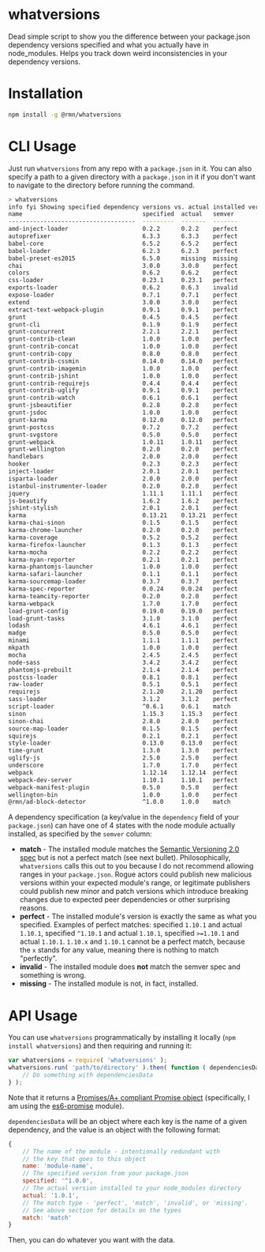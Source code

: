 # whatversions

Dead simple script to show you the difference between your package.json dependency versions specified and what you actually have in node_modules. Helps you track down weird inconsistencies in your dependency versions.

# Installation

```bash
npm install -g @rmn/whatversions
```

# CLI Usage

Just run `whatversions` from any repo with a `package.json` in it. You can also specify a path to a given directory with a `package.json` in it if you don't want to navigate to the directory before running the command.

```bash
> whatversions
info fyi Showing specified dependency versions vs. actual installed versions.
name                                  specified  actual   semver
------------------------------------  ---------  -------  -------
amd-inject-loader                     0.2.2      0.2.2    perfect
autoprefixer                          6.3.3      6.3.3    perfect
babel-core                            6.5.2      6.5.2    perfect
babel-loader                          6.2.3      6.2.3    perfect
babel-preset-es2015                   6.5.0      missing  missing
chai                                  3.0.0      3.0.0    perfect
colors                                0.6.2      0.6.2    perfect
css-loader                            0.23.1     0.23.1   perfect
exports-loader                        0.6.2      0.6.3    invalid
expose-loader                         0.7.1      0.7.1    perfect
extend                                3.0.0      3.0.0    perfect
extract-text-webpack-plugin           0.9.1      0.9.1    perfect
grunt                                 0.4.5      0.4.5    perfect
grunt-cli                             0.1.9      0.1.9    perfect
grunt-concurrent                      2.2.1      2.2.1    perfect
grunt-contrib-clean                   1.0.0      1.0.0    perfect
grunt-contrib-concat                  1.0.0      1.0.0    perfect
grunt-contrib-copy                    0.8.0      0.8.0    perfect
grunt-contrib-cssmin                  0.14.0     0.14.0   perfect
grunt-contrib-imagemin                1.0.0      1.0.0    perfect
grunt-contrib-jshint                  1.0.0      1.0.0    perfect
grunt-contrib-requirejs               0.4.4      0.4.4    perfect
grunt-contrib-uglify                  0.9.1      0.9.1    perfect
grunt-contrib-watch                   0.6.1      0.6.1    perfect
grunt-jsbeautifier                    0.2.8      0.2.8    perfect
grunt-jsdoc                           1.0.0      1.0.0    perfect
grunt-karma                           0.12.0     0.12.0   perfect
grunt-postcss                         0.7.2      0.7.2    perfect
grunt-svgstore                        0.5.0      0.5.0    perfect
grunt-webpack                         1.0.11     1.0.11   perfect
grunt-wellington                      0.2.0      0.2.0    perfect
handlebars                            2.0.0      2.0.0    perfect
hooker                                0.2.3      0.2.3    perfect
inject-loader                         2.0.1      2.0.1    perfect
isparta-loader                        2.0.0      2.0.0    perfect
istanbul-instrumenter-loader          0.2.0      0.2.0    perfect
jquery                                1.11.1     1.11.1   perfect
js-beautify                           1.6.2      1.6.2    perfect
jshint-stylish                        2.0.1      2.0.1    perfect
karma                                 0.13.21    0.13.21  perfect
karma-chai-sinon                      0.1.5      0.1.5    perfect
karma-chrome-launcher                 0.2.0      0.2.0    perfect
karma-coverage                        0.5.2      0.5.2    perfect
karma-firefox-launcher                0.1.3      0.1.3    perfect
karma-mocha                           0.2.2      0.2.2    perfect
karma-nyan-reporter                   0.2.1      0.2.1    perfect
karma-phantomjs-launcher              1.0.0      1.0.0    perfect
karma-safari-launcher                 0.1.1      0.1.1    perfect
karma-sourcemap-loader                0.3.7      0.3.7    perfect
karma-spec-reporter                   0.0.24     0.0.24   perfect
karma-teamcity-reporter               0.2.0      0.2.0    perfect
karma-webpack                         1.7.0      1.7.0    perfect
load-grunt-config                     0.19.0     0.19.0   perfect
load-grunt-tasks                      3.1.0      3.1.0    perfect
lodash                                4.6.1      4.6.1    perfect
madge                                 0.5.0      0.5.0    perfect
minami                                1.1.1      1.1.1    perfect
mkpath                                1.0.0      1.0.0    perfect
mocha                                 2.4.5      2.4.5    perfect
node-sass                             3.4.2      3.4.2    perfect
phantomjs-prebuilt                    2.1.4      2.1.4    perfect
postcss-loader                        0.8.1      0.8.1    perfect
raw-loader                            0.5.1      0.5.1    perfect
requirejs                             2.1.20     2.1.20   perfect
sass-loader                           3.1.2      3.1.2    perfect
script-loader                         ^0.6.1     0.6.1    match
sinon                                 1.15.3     1.15.3   perfect
sinon-chai                            2.8.0      2.8.0    perfect
source-map-loader                     0.1.5      0.1.5    perfect
squirejs                              0.2.1      0.2.1    perfect
style-loader                          0.13.0     0.13.0   perfect
time-grunt                            1.3.0      1.3.0    perfect
uglify-js                             2.5.0      2.5.0    perfect
underscore                            1.7.0      1.7.0    perfect
webpack                               1.12.14    1.12.14  perfect
webpack-dev-server                    1.10.1     1.10.1   perfect
webpack-manifest-plugin               0.5.0      0.5.0    perfect
wellington-bin                        1.0.0      1.0.0    perfect
@rmn/ad-block-detector                ^1.0.0     1.0.0    match
```

A dependency specification (a key/value in the `dependency` field of your `package.json`) can have one of 4 states with the node module actually installed, as specified by the `semver` column:

- **match** - The installed module matches the [Semantic Versioning 2.0 spec](http://semver.org/) but is not a perfect match (see next bullet). Philosophically, `whatversions` calls this out to you because I do not recommend allowing ranges in your `package.json`. Rogue actors could publish new malicious versions within your expected module's range, or legitimate publishers could publish new minor and patch versions which introduce breaking changes due to expected peer dependencies or other surprising reasons.
- **perfect** - The installed module's version is exactly the same as what you specified. Examples of perfect matches: specified `1.10.1` and actual `1.10.1`, specified `^1.10.1` and actual `1.10.1`, specified `>=1.10.1` and actual `1.10.1`. `1.10.x` and `1.10.1` cannot be a perfect match, because the `x` stands for any value, meaning there is nothing to match "perfectly".
- **invalid** - The installed module does **not** match the semver spec and something is wrong.
- **missing** - The installed module is not, in fact, installed.

# API Usage

You can use `whatversions` programmatically by installing it locally (`npm install whatversions`) and then requiring and running it:

```javascript
var whatversions = require( 'whatversions' );
whatversions.run( 'path/to/directory' ).then( function ( dependenciesData ) {
	// Do something with dependenciesData
} );
```

Note that it returns a [Promises/A+ compliant Promise object](https://promisesaplus.com/) (specifically, I am using the [es6-promise](https://github.com/stefanpenner/es6-promise) module).

`dependenciesData` will be an object where each key is the name of a given dependency, and the value is an object with the following format:

```javascript
{
	// The name of the module - intentionally redundant with
	// the key that goes to this object
	name: 'module-name',
	// The specified version from your package.json
	specified: '^1.0.0',
	// The actual version installed to your node_modules directory
	actual: '1.0.1',
	// The match type - 'perfect', 'match', 'invalid', or 'missing'.
	// See above section for details on the types
	match: 'match'
}
```

Then, you can do whatever you want with the data.
